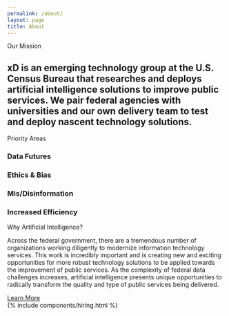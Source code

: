 ```yaml
---
permalink: /about/
layout: page
title: About
---
```

<section class="about-mission">
  <div class="grid-container">
    <div class="section-breadcrumb">Our Mission</div>
    <h2>
      xD is an emerging technology group at the U.S. Census Bureau that researches
      and deploys artificial intelligence solutions to improve public services.
      We pair federal agencies with universities and our own delivery team to
      test and deploy nascent technology solutions.
    </h2>
  </div>
</section>
<section class="about-priorities">
  <div class="grid-container">
    <div class="section-breadcrumb">Priority Areas</div>
    <div class="grid-row">
      <div class="grid-col-6">
        <div class="about-priority">
          <h3>Data Futures</h3>
        </div>
        <div class="about-priority">
          <h3>Ethics & Bias</h3>
        </div>
      </div>
      <div class="grid-col-6">
        <div class="about-priority">
          <h3>Mis/Disinformation</h3>
        </div>
        <div class="about-priority">
          <h3>Increased Efficiency</h3>
        </div>
      </div>
    </div>
  </div>
</section>
<section class="about-ai">
  <div class="grid-container">
    <div class="section-breadcrumb">Why Artificial Intelligence?</div>
    <p>
      Across the federal government, there are a tremendous number of organizations
      working diligently to modernize information technology services. This work
      is incredibly important and is creating new and exciting opportunities for
      more robust technology solutions to be applied towards the improvement of
      public services. As the complexity of federal data challenges increases,
      artificial intelligence presents unique opportunities to radically transform
      the quality and type of public services being delivered.  
    </p>
    <a class="square-link" href="https://www.whitehouse.gov/ai/" target="_blank">Learn More</a>
  </div>
</section>
{% include components/hiring.html %}